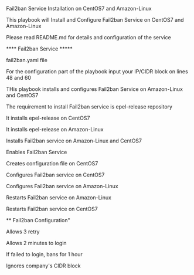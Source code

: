 Fail2ban Service Installation on CentOS7 and Amazon-Linux

This playbook will Install and Configure Fail2ban Service on CentOS7 and Amazon-Linux

Please read README.md  for details and configuration of the service

**** Fail2ban Service *****

fail2ban.yaml file

For the configuration part of the playbook input your IP/CIDR block on lines 48 and 60

THis playbook installs and configures Fail2ban Service on Amazon-Linux and CentOS7


The requirement to install Fail2ban service is epel-release repository

It installs epel-release on CentOS7

It installs epel-release on Amazon-Linux

Installs Fail2ban service on Amazon-Linux and CentOS7

Enables Fail2ban Service

Creates configuration file on CentOS7

Configures Fail2ban service on CentOS7

Configures Fail2ban service on Amazon-Linux

Restarts Fail2ban service on Amazon-Linux

Restarts Fail2ban service on CentOS7



** Fail2ban Configuration"


Allows 3 retry

Allows 2 minutes to login

If failed to login, bans for 1 hour

Ignores company's CIDR block
